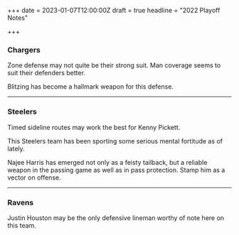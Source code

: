 +++
date = 2023-01-07T12:00:00Z
draft = true
headline = "2022 Playoff Notes"

+++
### Chargers

Zone defense may not quite be their strong suit. Man coverage seems to suit their defenders better.

Blitzing has become a hallmark weapon for this defense.

***

### Steelers

Timed sideline routes may work the best for Kenny Pickett.

This Steelers team has been sporting some serious mental fortitude as of lately.

Najee Harris has emerged not only as a feisty tailback, but a reliable weapon in the passing game as well as in pass protection. Stamp him as a vector on offense.

***

### Ravens

Justin Houston may be the only defensive lineman worthy of note here on this team.